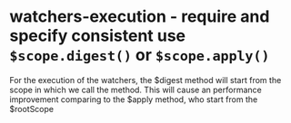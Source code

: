 # watchers-execution - require and specify consistent use `$scope.digest()` or `$scope.apply()`

For the execution of the watchers, the $digest method will start from the scope in which we call the method.
This will cause an performance improvement comparing to the $apply method, who start from the $rootScope

<!-- WARNING: Generated documentation. Edit docs and examples in the rule and examples file ('rules/watchers-execution.js', 'examples/watchers-execution.js'). -->
